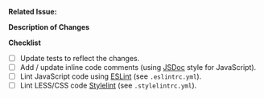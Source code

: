 <!-- This project only accepts pull requests related to open issues. -->
**Related Issue:**

**Description of Changes**

<!-- In 1-3 sentences, provide an overview of what changes were made and why. -->

**Checklist**

- [ ] Update tests to reflect the changes.
- [ ] Add / update inline code comments (using [JSDoc][JSDoc] style for JavaScript).
- [ ] Lint JavaScript code using [ESLint][ESLint] (see `.eslintrc.yml`).
- [ ] Lint LESS/CSS code [Stylelint][Stylelint] (see `.stylelintrc.yml`).

<!-- LINKS -->
[ESLint]:    https://eslint.org/
[JSDoc]:     https://jsdoc.app/
[Stylelint]: https://stylelint.io/

